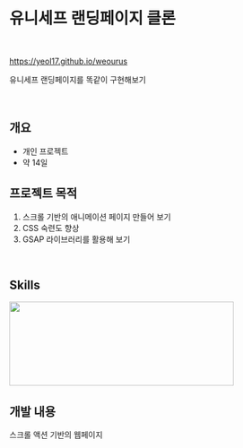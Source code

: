 # 유니세프 랜딩페이지 클론

<br>

https://yeol17.github.io/weourus

유니세프 랜딩페이지를 똑같이 구현해보기

<br>

**개요**
---
- 개인 프로젝트
- 약 14일

프로젝트 목적
---
1. 스크롤 기반의 애니메이션 페이지 만들어 보기
2. CSS 숙련도 향상
3. GSAP 라이브러리를 활용해 보기

<br>

## Skills

<img src="https://user-images.githubusercontent.com/97844334/210713701-bf34f2f7-24f2-466b-b761-53b3c70f9f1a.jpg" width="400" height="150"></img>

## 개발 내용
스크롤 액션 기반의 웹페이지
